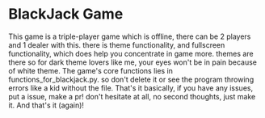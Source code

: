 # BlackJack Game

This game is a triple-player game which is offline, there can be 2 players and 1 dealer with this.
there is theme functionality, and fullscreen functionality, which does help you concentrate in game more. 
themes are there so for dark theme lovers like me, your eyes won't be in pain because of white theme.
The game's core functions lies in functions_for_blackjack.py. so don't delete it or see the program throwing errors like a kid without the file.
That's it basically, if you have any issues, put a issue, make a pr! don't hesitate at all, no second thoughts, just make it.
And that's it (again)!
